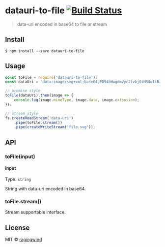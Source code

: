 # datauri-to-file [![Build Status](https://travis-ci.org/ragingwind/datauri-to-file.svg?branch=master)](https://travis-ci.org/ragingwind/datauri-to-file)

> data-uri encoded in base64 to file or stream


## Install

```
$ npm install --save datauri-to-file
```


## Usage

```js
const toFile = require('datauri-to-file');
const dataUri = 'data:image/svg+xml;base64,PD94bWwgdmVyc2lvbj0iMS4wIiBzdGFuZGFsb25lPSJubyI/Pgo8IURPQ1RZUEUgc3ZnIFBVQkxJQyAiLS8vVzNDLy9EVEQgU1ZHIDEuMS8vRU4iIAogICJodHRwOi8vd3d3LnczLm9yZy9HcmFwaGljcy9TVkcvMS4xL0RURC9zdmcxMS5kdGQiPgo8c3ZnIHZlcnNpb249IjEuMSIKICAgICB4bWxucz0iaHR0cDovL3d3dy53My5vcmcvMjAwMC9zdmciIHhtbG5zOnhsaW5rPSJodHRwOi8vd3d3LnczLm9yZy8xOTk5L3hsaW5rIj4KICA8ZGVzYz5tZW51PC9kZXNjPgogIDxnIGlkPSJtZW51Ij48cGF0aCBkPSJNMywxOGgxOHYtMkgzVjE4eiBNMywxM2gxOHYtMkgzVjEzeiBNMyw2djJoMThWNkgzeiIvPjwvZz4KPC9zdmc+Cgo=';

// promise style
toFile(dataUri).then(image => {
	console.log(image.mimeType, image.data, image.extension);
});

// stream style
fs.createReadStream('data-uri')
	.pipe(toFile.stream())
	.pipe(createWriteStream('file.svg'));
```

## API

### toFile(input)

#### input

Type: `string`

String with data-uri encoded in base64.

### toFile.stream()

Stream supportable interface.

## License

MIT © [ragingwind](http://ragingwind.me)
